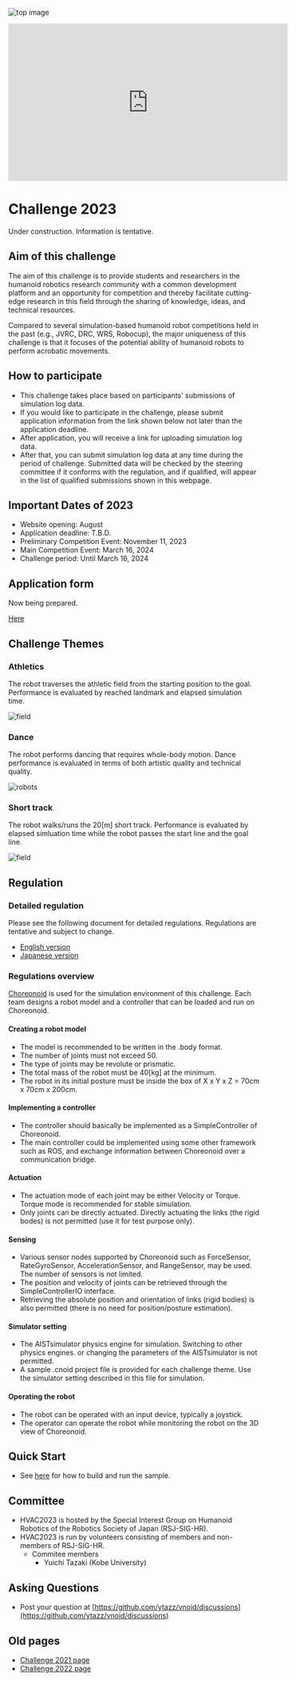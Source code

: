 <!--
![top image](fig/robot.png "Top Image")
-->
![top image](fig/hvac2021.png "Top Image")

<iframe width="560" height="315" src="https://www.youtube.com/embed/2xOmlHx2b4U" title="YouTube video player" frameborder="0" allow="accelerometer; autoplay; clipboard-write; encrypted-media; gyroscope; picture-in-picture" allowfullscreen></iframe>

# Challenge 2023

<!--  -->
Under construction. Information is tentative.

## Aim of this challenge

The aim of this challenge is to provide students and researchers in the humanoid robotics research community
 with a common development platform and an opportunity for competition and
 thereby facilitate cutting-edge research in this field
 through the sharing of knowledge, ideas, and technical resources.

Compared to several simulation-based humanoid robot competitions held in the past (e.g., JVRC, DRC, WRS, Robocup),
 the major uniqueness of this challenge is that it focuses of the potential ability of humanoid robots to perform acrobatic movements.

## How to participate

- This challenge takes place based on participants' submissions of simulation log data.
- If you would like to participate in the challenge, please submit application information
  from the link shown below not later than the application deadline.
- After application, you will receive a link for uploading simulation log data.
- After that, you can submit simulation log data at any time during the period of challenge.
  Submitted data will be checked by the steering committee if it conforms with the regulation,
   and if qualified, will appear in the list of qualified submissions shown in this webpage.

## Important Dates of 2023

- Website opening: August
- Application deadline: T.B.D.
- Preliminary Competition Event: November 11, 2023
- Main Competition Event: March 16, 2024
- Challenge period: Until March 16, 2024

## Application form

Now being prepared.

[Here](https://docs.google.com/forms/d/e/1FAIpQLScJD0zL3r_wv2M09Hj_TMIfLwAr0-pc8-OSdCSNlDXvBhAdZg/viewform?usp=sf_link)

<!--
2022
[Here](https://docs.google.com/forms/d/e/1FAIpQLSdFkUbLTEVpoHGqvfrTeW59-84Kaf-RCNaI9FLpQUu1h0EpCQ/viewform?usp=sf_link)
-->

## Challenge Themes

### Athletics

The robot traverses the athletic field from the starting position to the goal.
Performance is evaluated by reached landmark and elapsed simulation time.

![field](fig/field_athletics2023.png "Athletics Field")

### Dance

The robot performs dancing that requires whole-body motion.
Dance performance is evaluated in terms of both artistic quality and technical quality.

![robots](fig/dance2023.png "Robot models used for dance performance")

<!--
- [Results](https://ytazz.github.io/vnoid/results_athletics2022.html)
-->

### Short track

The robot walks/runs the 20[m] short track.
Performance is evaluated by elapsed simluation time while the robot passes the start line and the goal line.

![field](fig/field_shorttrack2022.png "Short-track Field")

<!--
- [Results](https://ytazz.github.io/vnoid/results_shorttrack2022.html)
-->

<!--
### Free-style performance

The robot performs something extraordinary.
How to evaluate the quality of free-tyle performance is T.B.D.

![field](fig/field_performance2022.png "Free-style Performance Field")
-->

## Regulation

### Detailed regulation

Please see the following document for detailed regulations.
Regulations are tentative and subject to change.
- [English version](https://docs.google.com/document/d/1IByD9HIQXkZe2DvtmmWsXEv41ggnn6dhuJRX_RMjAMU/edit?usp=sharing)
- [Japanese version](https://docs.google.com/document/d/1ogiDxNIxWfxW_FQZx8znWPebEcD6XJPvIECpy_ovViE/edit?usp=sharing)

### Regulations overview

[Choreonoid](https://www.choreonoid.org/) is used for the simulation environment of this challenge.
Each team designs a robot model and a controller that can be loaded and run on Choreonoid.

#### Creating a robot model

- The model is recommended to be written in the .body format.
- The number of joints must not exceed 50.
- The type of joints may be revolute or prismatic.
- The total mass of the robot must be 40[kg] at the minimum.
- The robot in its initial posture must be inside the box of X x Y x Z = 70cm x 70cm x 200cm.

#### Implementing a controller

- The controller should basically be implemented as a SimpleController of Choreonoid.
- The main controller could be implemented using some other framework such as ROS,
  and exchange information between Choreonoid over a communication bridge.

#### Actuation
- The actuation mode of each joint may be either Velocity or Torque.
  Torque mode is recommended for stable simulation.
- Only joints can be directly actuated.
  Directly actuating the links (the rigid bodes) is not permitted (use it for test purpose only).
  
#### Sensing
- Various sensor nodes supported by Choreonoid such as ForceSensor, RateGyroSensor, AccelerationSensor, and RangeSensor, may be used.
  The number of sensors is not limited.
- The position and velocity of joints can be retrieved through the SimpleControllerIO interface.
- Retrieving the absolute position and orientation of links (rigid bodies) is also permitted
  (there is no need for position/posture estimation).

#### Simulator setting
- The AISTsimulator physics engine for simulation.
  Switching to other physics engines. or changing the parameters of the AISTsimulator is not permitted.
- A sample .cnoid project file is provided for each challenge theme.
  Use the simulator setting described in this file for simulation.

#### Operating the robot
- The robot can be operated with an input device, typically a joystick.
- The operator can operate the robot while monitoring the robot on the 3D view of Choreonoid.


## Quick Start
- See [here](https://ytazz.github.io/vnoid/build_sample_2022.html) for how to build and run the sample.

## Committee

- HVAC2023 is hosted by the Special Interest Group on Humanoid Robotics of the Robotics Society of Japan (RSJ-SIG-HR).
- HVAC2023 is run by volunteers consisting of members and non-members of RSJ-SIG-HR.
  - Commitee members
    - Yuichi Tazaki (Kobe University)

## Asking Questions
- Post your question at [https://github.com/ytazz/vnoid/discussions](https://github.com/ytazz/vnoid/discussions)

## Old pages
- [Challenge 2021 page](https://ytazz.github.io/vnoid/index2021.html)
- [Challenge 2022 page](https://ytazz.github.io/vnoid/index2022.html)

